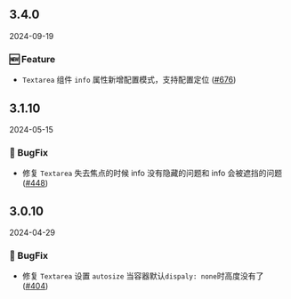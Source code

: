 ## 3.4.0
2024-09-19

### 🆕 Feature

- `Textarea` 组件 `info` 属性新增配置模式，支持配置定位 ([#676](https://github.com/sheinsight/shineout-next/pull/676))

## 3.1.10
2024-05-15

### 🐞 BugFix

- 修复 `Textarea` 失去焦点的时候 info 没有隐藏的问题和 info 会被遮挡的问题 ([#448](https://github.com/sheinsight/shineout-next/pull/448))

## 3.0.10
2024-04-29

### 🐞 BugFix

- 修复 `Textarea` 设置 `autosize` 当容器默认`dispaly: none`时高度没有了 ([#404](https://github.com/sheinsight/shineout-next/pull/404))








